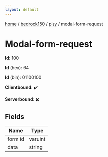 ```yaml
---
layout: default
---
```


[home](/)  /  [bedrock150](/protocol/bedrock150)  /  [play](/protocol/bedrock150/play)  /  modal-form-request

# Modal-form-request

**Id**: 100

**Id** (hex): 64

**Id** (bin): 01100100

**Clientbound**: ✔️

**Serverbound**: ✖️

## Fields

Name | Type
---|---
form id | varuint
data | string

